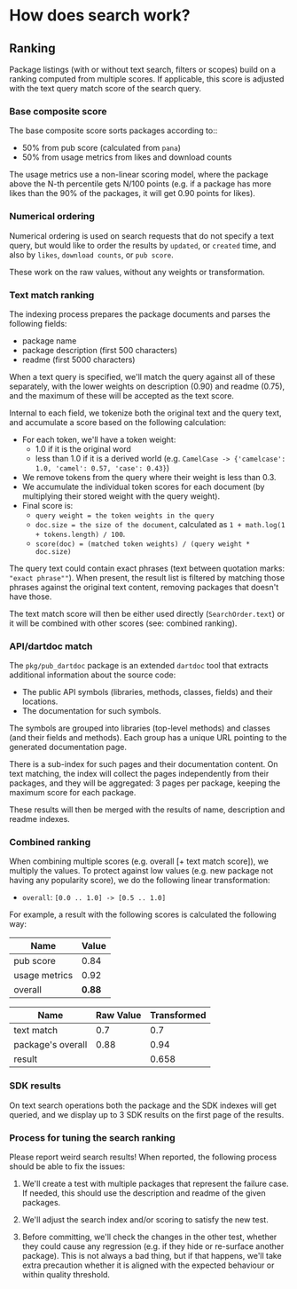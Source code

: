 # How does search work?

## Ranking

Package listings (with or without text search, filters or scopes) build on
a ranking computed from multiple scores. If applicable, this score is
adjusted with the text query match score of the search query.

### Base composite score

The base composite score sorts packages according to::

  - 50% from pub score (calculated from `pana`)
  - 50% from usage metrics from likes and download counts

The usage metrics use a non-linear scoring model, where the package above the N-th
percentile gets N/100 points (e.g. if a package has more likes than the 90% of the
packages, it will get 0.90 points for likes).

### Numerical ordering

Numerical ordering is used on search requests that do not specify a text query,
but would like to order the results by `updated`, or `created` time, and also by
`likes`, `download counts`, or `pub score`. 

These work on the raw values, without any weights or transformation.

### Text match ranking

The indexing process prepares the package documents and parses the following fields:

- package name
- package description (first 500 characters)
- readme (first 5000 characters)

When a text query is specified, we'll match the query against all of these
separately, with the lower weights on description (0.90) and readme (0.75),
and the maximum of these will be accepted as the text score.

Internal to each field, we tokenize both the original text and the query text,
and accumulate a score based on the following calculation:

- For each token, we'll have a token weight:
  - 1.0 if it is the original word
  - less than 1.0 if it is a derived world
    (e.g. `CamelCase -> {'camelcase': 1.0, 'camel': 0.57, 'case': 0.43}`)
- We remove tokens from the query where their weight is less than 0.3.
- We accumulate the individual token scores for each document
  (by multiplying their stored weight with the query weight).
- Final score is:
  - `query weight = the token weights in the query`
  - `doc.size = the size of the document`,
    calculated as `1 + math.log(1 + tokens.length) / 100`.
  - `score(doc) = (matched token weights) / (query weight * doc.size)`

The query text could contain exact phrases (text between quotation marks:
`"exact phrase""`). When present, the result list is filtered by matching
those phrases against the original text content, removing packages that doesn't
have those.

The text match score will then be either used directly (`SearchOrder.text`) or it
will be combined with other scores (see: combined ranking).

### API/dartdoc match

The `pkg/pub_dartdoc` package is an extended `dartdoc` tool that extracts additional
information about the source code:
- The public API symbols (libraries, methods, classes, fields) and their locations.
- The documentation for such symbols.

The symbols are grouped into libraries (top-level methods) and classes (and
their fields and methods). Each group has a unique URL pointing to the generated
documentation page.

There is a sub-index for such pages and their documentation content. On text
matching, the index will collect the pages independently from their packages,
and they will be aggregated: 3 pages per package, keeping the maximum score
for each package.

These results will then be merged with the results of name, description and
readme indexes.

### Combined ranking

When combining multiple scores (e.g. overall \[+ text match score]),
we multiply the values. To protect against low values (e.g. new package not having any popularity
score), we do the following linear transformation:

- `overall`: `[0.0 .. 1.0] -> [0.5 .. 1.0]`

For example, a result with the following scores is calculated the following way:

| Name | Value |
| --- | --- |
| pub score | 0.84 |
| usage metrics | 0.92 |
| overall | **0.88** |

| Name | Raw Value | Transformed |
| --- | --- | --- |
| text match | 0.7 | 0.7 |
| package's overall | 0.88 | 0.94 |
| result |  | 0.658 |

### SDK results

On text search operations both the package and the SDK indexes will get queried,
and we display up to 3 SDK results on the first page of the results.

### Process for tuning the search ranking

Please report weird search results! When reported, the following process should
be able to fix the issues:

1. We'll create a test with multiple packages that represent the failure case.
   If needed, this should use the description and readme of the given packages.

2. We'll adjust the search index and/or scoring to satisfy the new test.

3. Before committing, we'll check the changes in the other test, whether they
   could cause any regression (e.g. if they hide or re-surface another package). 
   This is not always a bad thing, but if that happens, we'll take extra precaution
   whether it is aligned with the expected behaviour or within quality threshold.
